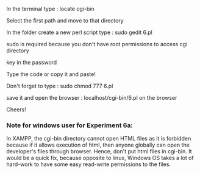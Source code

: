 In the terminal type : locate cgi-bin

Select the first path and move to that directory

In the folder create a new perl script type : sudo gedit 6.pl

sudo is required because you don't have root permissions to access cgi directory

key in the password

Type the code or copy it and paste!

Don't forget to type : sudo chmod 777 6.pl

save it and open the browser : localhost/cgi-bin/6.pl on the browser

Cheers!

### Note for windows user for Experiment 6a:
In XAMPP, the cgi-bin directory cannot open HTML files as it is forbidden because if it allows execution of html, then anyone globally can open the developer's files through browser. Hence, don't put html files in cgi-bin. It would be a quick fix, because opposite to linux, Windows OS takes a lot of hard-work to have some easy read-write permissions to the files.
